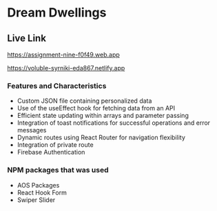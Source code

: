 # Dream Dwellings

## Live Link

https://assignment-nine-f0f49.web.app

https://voluble-syrniki-eda867.netlify.app

### Features and Characteristics

- Custom JSON file containing personalized data
- Use of the useEffect hook for fetching data from an API
- Efficient state updating within arrays and parameter passing
- Integration of toast notifications for successful operations and error messages
- Dynamic routes using React Router for navigation flexibility
- Integration of private route
- Firebase Authentication

### NPM packages that was used

- AOS Packages
- React Hook Form
- Swiper Slider
